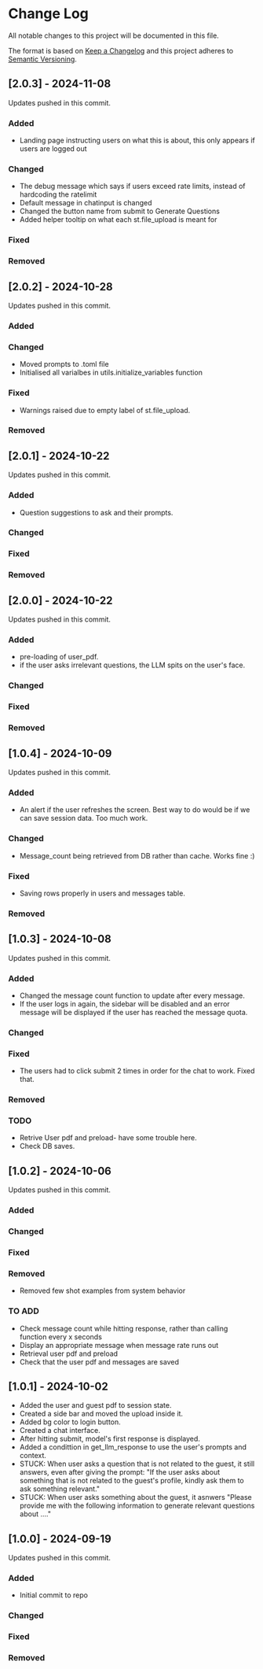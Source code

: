 # Change Log
All notable changes to this project will be documented in this file.
 
The format is based on [Keep a Changelog](http://keepachangelog.com/)
and this project adheres to [Semantic Versioning](http://semver.org/).

## [2.0.3] - 2024-11-08
 
Updates pushed in this commit.
### Added
- Landing page instructing users on what this is about, this only appears if users are logged out
### Changed
- The debug message which says if users exceed rate limits, instead of hardcoding the ratelimit
- Default message in chatinput is changed
- Changed the button name from submit to Generate Questions
- Added helper tooltip on what each st.file_upload is meant for
### Fixed
### Removed

## [2.0.2] - 2024-10-28
 
Updates pushed in this commit.
### Added
### Changed
- Moved prompts to .toml file 
- Initialised all varialbes in utils.initialize_variables function
### Fixed
- Warnings raised due to empty label of st.file_upload.
### Removed

## [2.0.1] - 2024-10-22
 
Updates pushed in this commit.
### Added
- Question suggestions to ask and their prompts.
### Changed
### Fixed
### Removed

## [2.0.0] - 2024-10-22
 
Updates pushed in this commit.
### Added
- pre-loading of user_pdf.
- if the user asks irrelevant questions, the LLM spits on the user's face. 
### Changed
### Fixed
### Removed


## [1.0.4] - 2024-10-09
Updates pushed in this commit.
### Added
- An alert if the user refreshes the screen. Best way to do would be if we can save session data. Too much work.
### Changed
- Message_count being retrieved from DB rather than cache. Works fine :)
### Fixed
- Saving rows properly in users and messages table.
### Removed

## [1.0.3] - 2024-10-08
Updates pushed in this commit.
 
### Added
- Changed the message count function to update after every message.
- If the user logs in again, the sidebar will be disabled and an error message will be displayed if the user has reached the message quota.
### Changed
### Fixed
- The users had to click submit 2 times in order for the chat to work. Fixed that. 
### Removed
### TODO
- Retrive User pdf and preload- have some trouble here.
- Check DB saves. 


## [1.0.2] - 2024-10-06
 
Updates pushed in this commit.
 
### Added
### Changed
### Fixed
### Removed
- Removed few shot examples from system behavior
### TO ADD
- Check message count while hitting response, rather than calling function every x seconds
- Display an appropriate message when message rate runs out 
- Retrieval user pdf and preload
- Check that the user pdf and messages are saved 
## [1.0.1] - 2024-10-02
 
- Added the user and guest pdf to session state.
- Created a side bar and moved the upload inside it. 
- Added bg color to login button.
- Created a chat interface.
- After hitting submit, model's first response is displayed.
- Added a condittion in get_llm_response to use the user's prompts and context.
- STUCK: When user asks a question that is not related to the guest, it still answers, even after giving the prompt: "If the user asks about something that is not related to the guest's profile, kindly ask them to ask something relevant."
- STUCK: When user asks something about the guest, it asnwers "Please provide me with the following information to generate relevant questions about ...."


## [1.0.0] - 2024-09-19
 
Updates pushed in this commit.
 
### Added
- Initial commit to repo
### Changed
### Fixed
### Removed